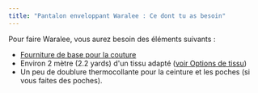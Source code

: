 ```yaml
---
title: "Pantalon enveloppant Waralee : Ce dont tu as besoin"
---
```


Pour faire Waralee, vous aurez besoin des éléments suivants :

- [Fourniture de base pour la couture](/docs/sewing/basic-sewing-supplies)
- Environ 2 mètre (2.2 yards) d'un tissu adapté ([voir Options de tissu](/docs/patterns/waralee/fabric/))
- Un peu de doublure thermocollante pour la ceinture et les poches (si vous faites des poches).
